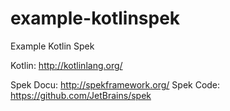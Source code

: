 # example-kotlinspek
Example Kotlin Spek

Kotlin: http://kotlinlang.org/

Spek Docu: http://spekframework.org/
Spek Code: https://github.com/JetBrains/spek

